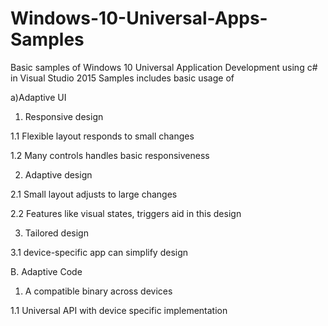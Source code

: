 # Windows-10-Universal-Apps-Samples
Basic samples of Windows 10 Universal Application Development using c# in Visual Studio 2015
Samples includes basic usage of 

a)Adaptive UI

1. Responsive design

1.1 Flexible layout responds to small changes

1.2 Many controls handles basic responsiveness

2. Adaptive design

2.1 Small layout adjusts to large changes

2.2 Features like visual states, triggers aid in this design

3. Tailored design

3.1 device-specific app can simplify design

B. Adaptive Code

1. A compatible binary across devices

1.1 Universal API with device specific implementation


